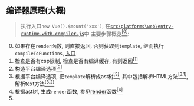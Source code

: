 ## 编译器原理(大概)
> 执行入口`new Vue().$mount('xxx')`, 在[`src\platforms\web\entry-runtime-with-compiler.js`](../platforms/web/entry-runtime-with-compiler.js)中
主要步骤概览[<sup>[0]</sup>](./index.js):
0. 如果存在`render`函数, 则直接返回, 否则获取到`template`, 继而执行`compileToFunctions`, [入口](../platforms/web/entry-runtime-with-compiler.js)
1. 检查是否有csp限制, 检查是否有编译缓存, 有则返回[<sup>[1]</sup>](./to-function.js)
2. 构造平台编译选项[<sup>[2]</sup>](./create-compiler.js)
3. 根据平台编译选项, 把`template`解析成ast树[<sup>[3]</sup>](./parser/index.js#parse), 其中包括解析HTML方法[<sup>[3.1]</sup>](./parser/html-parser.js), 解析text方法[<sup>[3.2]</sup>](./parser/text-parser.js)
4. 根据ast树, 生成`render`函数, 参见[render函数](https://cn.vuejs.org/v2/api/#render)[<sup>[4]</sup>](./codegen/index.js)
5. 
